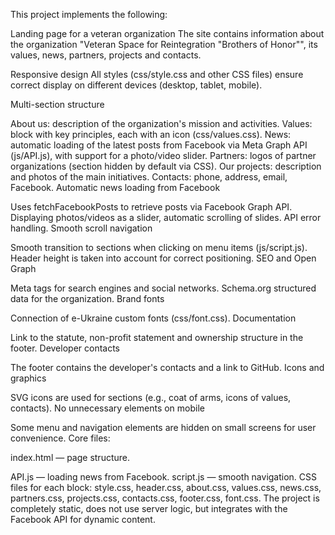 This project implements the following:

Landing page for a veteran organization
The site contains information about the organization "Veteran Space for Reintegration "Brothers of Honor"", its values, news, partners, projects and contacts.

Responsive design
All styles (css/style.css and other CSS files) ensure correct display on different devices (desktop, tablet, mobile).

Multi-section structure

About us: description of the organization's mission and activities.
Values: block with key principles, each with an icon (css/values.css).
News: automatic loading of the latest posts from Facebook via Meta Graph API (js/API.js), with support for a photo/video slider.
Partners: logos of partner organizations (section hidden by default via CSS).
Our projects: description and photos of the main initiatives.
Contacts: phone, address, email, Facebook.
Automatic news loading from Facebook

Uses fetchFacebookPosts to retrieve posts via Facebook Graph API.
Displaying photos/videos as a slider, automatic scrolling of slides.
API error handling.
Smooth scroll navigation

Smooth transition to sections when clicking on menu items (js/script.js).
Header height is taken into account for correct positioning.
SEO and Open Graph

Meta tags for search engines and social networks.
Schema.org structured data for the organization.
Brand fonts

Connection of e-Ukraine custom fonts (css/font.css).
Documentation

Link to the statute, non-profit statement and ownership structure in the footer.
Developer contacts

The footer contains the developer's contacts and a link to GitHub.
Icons and graphics

SVG icons are used for sections (e.g., coat of arms, icons of values, contacts).
No unnecessary elements on mobile

Some menu and navigation elements are hidden on small screens for user convenience.
Core files:

index.html — page structure.

API.js — loading news from Facebook.
script.js — smooth navigation.
CSS files for each block: style.css, header.css, about.css, values.css, news.css, partners.css, projects.css, contacts.css, footer.css, font.css.
The project is completely static, does not use server logic, but integrates with the Facebook API for dynamic content.
